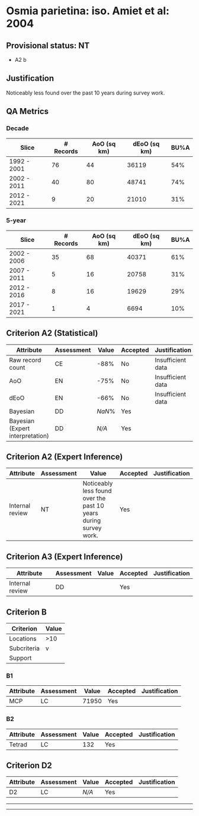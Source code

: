 # Osmia parietina: iso. Amiet et al: 2004
## Provisional status: NT
- A2 b

## Justification
Noticeably less found over the past 10 years during survey work.
## QA Metrics
### Decade
| Slice | # Records | AoO (sq km) | dEoO (sq km) |BU%A |
|---|---|---|---|---|
|1992 - 2001|76|44|36119|54%|
|2002 - 2011|40|80|48741|74%|
|2012 - 2021|9|20|21010|31%|
### 5-year
| Slice | # Records | AoO (sq km) | dEoO (sq km) |BU%A |
|---|---|---|---|---|
|2002 - 2006|35|68|40371|61%|
|2007 - 2011|5|16|20758|31%|
|2012 - 2016|8|16|19629|29%|
|2017 - 2021|1|4|6694|10%|
## Criterion A2 (Statistical)
|Attribute|Assessment|Value|Accepted|Justification
|---|---|---|---|---|
|Raw record count|CE|-88%|No|Insufficient data|
|AoO|EN|-75%|No|Insufficient data|
|dEoO|EN|-66%|No|Insufficient data|
|Bayesian|DD|*NaN*%|Yes||
|Bayesian (Expert interpretation)|DD|*N/A*|Yes||
## Criterion A2 (Expert Inference)
|Attribute|Assessment|Value|Accepted|Justification
|---|---|---|---|---|
|Internal review|NT|Noticeably less found over the past 10 years during survey work.|Yes||
## Criterion A3 (Expert Inference)
|Attribute|Assessment|Value|Accepted|Justification
|---|---|---|---|---|
|Internal review|DD||Yes||
## Criterion B
|Criterion| Value|
|---|---|
|Locations|>10|
|Subcriteria|v|
|Support||
### B1
|Attribute|Assessment|Value|Accepted|Justification
|---|---|---|---|---|
|MCP|LC|71950|Yes||
### B2
|Attribute|Assessment|Value|Accepted|Justification
|---|---|---|---|---|
|Tetrad|LC|132|Yes||
## Criterion D2
|Attribute|Assessment|Value|Accepted|Justification
|---|---|---|---|---|
|D2|LC|*N/A*|Yes||
---
 ---
 <br><br>
 
